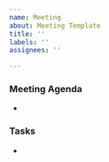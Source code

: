 ```yaml
---
name: Meeting
about: Meeting Template
title: ''
labels: ''
assignees: ''

---
```


### Meeting Agenda
- 
### Tasks
-
